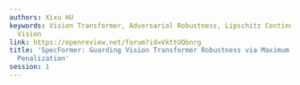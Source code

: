 ```yaml
---
authors: Xixu HU
keywords: Vision Transformer, Adversarial Robustness, Lipschitz Continuity, Computer
  Vision
link: https://openreview.net/forum?id=VkttUQbnrg
title: 'SpecFormer: Guarding Vision Transformer Robustness via Maximum Singular Value
  Penalization'
session: 1
---
```

